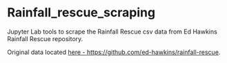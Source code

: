 # Rainfall_rescue_scraping

Jupyter Lab tools to scrape the Rainfall Rescue csv data from Ed Hawkins Rainfall Rescue repository. 

Original data located <a href='https://github.com/ed-hawkins/rainfall-rescue'>here - https://github.com/ed-hawkins/rainfall-rescue</a>.
